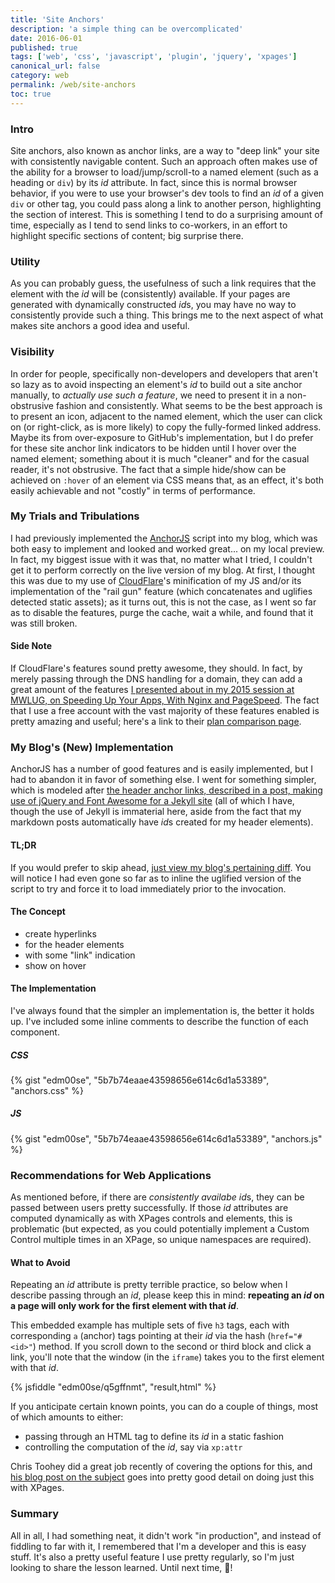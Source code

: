 ```yaml
---
title: 'Site Anchors'
description: 'a simple thing can be overcomplicated'
date: 2016-06-01
published: true
tags: ['web', 'css', 'javascript', 'plugin', 'jquery', 'xpages']
canonical_url: false
category: web
permalink: /web/site-anchors
toc: true
---
```


### Intro

Site anchors, also known as anchor links, are a way to "deep link" your site with consistently navigable content. Such an approach often makes use of the ability for a browser to load/jump/scroll-to a named element (such as a heading or `div`) by its _id_ attribute. In fact, since this is normal browser behavior, if you were to use your browser's dev tools to find an _id_ of a given `div` or other tag, you could pass along a link to another person, highlighting the section of interest. This is something I tend to do a surprising amount of time, especially as I tend to send links to co-workers, in an effort to highlight specific sections of content; big surprise there.

### Utility

As you can probably guess, the usefulness of such a link requires that the element with the _id_ will be (consistently) available. If your pages are generated with dynamically constructed *id*s, you may have no way to consistently provide such a thing. This brings me to the next aspect of what makes site anchors a good idea and useful.

### Visibility

In order for people, specifically non-developers and developers that aren't so lazy as to avoid inspecting an element's _id_ to build out a site anchor manually, to _actually use such a feature_, we need to present it in a non-obstrusive fashion and consistently. What seems to be the best approach is to present an icon, adjacent to the named element, which the user can click on (or right-click, as is more likely) to copy the fully-formed linked address. Maybe its from over-exposure to GitHub's implementation, but I do prefer for these site anchor link indicators to be hidden until I hover over the named element; something about it is much "cleaner" and for the casual reader, it's not obstrusive. The fact that a simple hide/show can be achieved on `:hover` of an element via CSS means that, as an effect, it's both easily achievable and not "costly" in terms of performance.

### My Trials and Tribulations

I had previously implemented the [AnchorJS](https://bryanbraun.github.io/anchorjs/) script into my blog, which was both easy to implement and looked and worked great... on my local preview. In fact, my biggest issue with it was that, no matter what I tried, I couldn't get it to perform correctly on the live version of my blog. At first, I thought this was due to my use of [CloudFlare](https://www.cloudflare.com/)'s minification of my JS and/or its implementation of the "rail gun" feature (which concatenates and uglifies detected static assets); as it turns out, this is not the case, as I went so far as to disable the features, purge the cache, wait a while, and found that it was still broken.

#### Side Note

If CloudFlare's features sound pretty awesome, they should. In fact, by merely passing through the DNS handling for a domain, they can add a great amount of the features [I presented about in my 2015 session at MWLUG, on Speeding Up Your Apps, With Nginx and PageSpeed](https://github.com/edm00se/AD113-Speed-Up-Your-Apps-with-Nginx-and-PageSpeed). The fact that I use a free account with the vast majority of these features enabled is pretty amazing and useful; here's a link to their [plan comparison page](https://www.cloudflare.com/plans/).

### My Blog's (New) Implementation

AnchorJS has a number of good features and is easily implemented, but I had to abandon it in favor of something else. I went for something simpler, which is modeled after [the header anchor links, described in a post, making use of jQuery and Font Awesome for a Jekyll site](https://ben.balter.com/2014/03/13/pages-anchor-links/) (all of which I have, though the use of Jekyll is immaterial here, aside from the fact that my markdown posts automatically have *id*s created for my header elements).

#### TL;DR

If you would prefer to skip ahead, [just view my blog's pertaining diff](https://github.com/edm00se/DevBlog/compare/f379b42...2c16d67?w=1). You will notice I had even gone so far as to inline the uglified version of the script to try and force it to load immediately prior to the invocation.

#### The Concept

* create hyperlinks
* for the header elements
* with some "link" indication
* show on hover

#### The Implementation

I've always found that the simpler an implementation is, the better it holds up. I've included some inline comments to describe the function of each component.

##### CSS

{% gist "edm00se", "5b7b74eaae43598656e614c6d1a53389", "anchors.css" %}

##### JS

{% gist "edm00se", "5b7b74eaae43598656e614c6d1a53389", "anchors.js" %}

### Recommendations for Web Applications
As mentioned before, if there are _consistently availabe_ *id*s, they can be passed between users pretty successfully. If those _id_ attributes are computed dynamically as with XPages controls and elements, this is problematic (but expected, as you could potentially implement a Custom Control multiple times in an XPage, so unique namespaces are required).

#### What to Avoid
Repeating an _id_ attribute is pretty terrible practice, so below when I describe passing through an _id_, please keep this in mind: **repeating an _id_ on a page will only work for the first element with that _id_**.

This embedded example has multiple sets of five `h3` tags, each with corresponding `a` (anchor) tags pointing at their _id_ via the hash (`href="#<id>"`) method. If you scroll down to the second or third block and click a link, you'll note that the window (in the `iframe`) takes you to the first element with that _id_.

{% jsfiddle "edm00se/q5gffnmt", "result,html" %}

If you anticipate certain known points, you can do a couple of things, most of which amounts to either:

* passing through an HTML tag to define its _id_ in a static fashion
* controlling the computation of the _id_, say via `xp:attr`

Chris Toohey did a great job recently of covering the options for this, and [his blog post on the subject](https://www.dominoguru.com/page.xsp?id=control_rendered_html_id_ibm_domino_xpages.html) goes into pretty good detail on doing just this with XPages.

### Summary
All in all, I had something neat, it didn't work "in production", and instead of fiddling to far with it, I remembered that I'm a developer and this is easy stuff. It's also a pretty useful feature I use pretty regularly, so I'm just looking to share the lesson learned. Until next time, 🍻!
